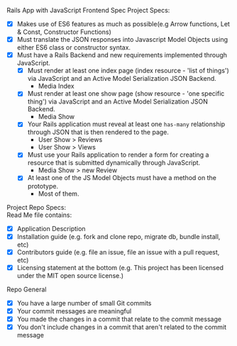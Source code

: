 ﻿Rails App with JavaScript Frontend Spec
Project Specs:
* [x] Makes use of ES6 features as much as possible(e.g Arrow functions, Let & Const, Constructor Functions)
* [x] Must translate the JSON responses into Javascript Model Objects using either ES6 class or constructor syntax. 
* [x] Must have a Rails Backend and new requirements implemented through JavaScript.
  * [x] Must render at least one index page (index resource - 'list of things') via JavaScript and an Active Model Serialization JSON Backend.
    - Media Index
  * [x] Must render at least one show page (show resource - 'one specific thing') via JavaScript and an Active Model Serialization JSON Backend.
    - Media Show
  * [x] Your Rails application must reveal at least one `has-many` relationship through JSON that is then rendered to the page.
    - User Show > Reviews
    - User Show > Views
  * [x] Must use your Rails application to render a form for creating a resource that is submitted dynamically through JavaScript.
    - Media Show > new Review
  * [x] At least one of the JS Model Objects must have a method on the prototype.
    - Most of them.
    
Project Repo Specs:  
Read Me file contains:
* [x] Application Description
* [x] Installation guide (e.g. fork and clone repo, migrate db, bundle install, etc)
* [x] Contributors guide (e.g. file an issue, file an issue with a pull request, etc)
* [x] Licensing statement at the bottom (e.g. This project has been licensed under the MIT open source license.)

Repo General
* [x] You have a large number of small Git commits
* [x] Your commit messages are meaningful
* [x] You made the changes in a commit that relate to the commit message
* [x] You don't include changes in a commit that aren't related to the commit message